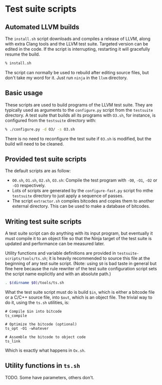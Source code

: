 # Test suite scripts

## Automated LLVM builds

The `install.sh` script downloads and compiles a release of LLVM, along with
extra Clang tools and the LLVM test suite. Targeted version can be edited in
the code. If the script is interrupting, restarting it will gracefully resume
the build.

```sh
% install.sh 
```

The script can normally be used to rebuild after editing source files, but
don't take my word for it. Just run `ninja` in the `llvm` directory.

## Basic usage

These scripts are used to build programs of the LLVM test suite. They are
typically used as arguments to the `configure.py` script from the `testsuite`
directory. A test suite that builds all its programs with `O3.sh`, for
instance, is configured from the `testsuite` directory with:

```sh
% ./configure.py -d O3/ -s O3.sh
```

There is no need to reconfigure the test suite if `03.sh` is modified, but the
build will need to be cleaned.

## Provided test suite scripts

The default scripts are as follow:

* `O0.sh`, `O1.sh`, `O2.sh`, `O3.sh`:
  Compile the test program with `-O0`, `-O1`, `-O2` or `-O3` respectively.
* Lots of scripts are generated by the `configure-fast.py` script fro mthe
  `testsuite` directory to just apply a sequence of passes.
* The script `extractor.sh` compiles bitcodes and copies them to another
  external directory. This can be used to make a database of bitcodes.

## Writing test suite scripts

A test suite script can do anything with its input program, but eventually it
must compile it to an object file so that the Ninja target of the test suite is
updated and performance can be measured later.

Utility functions and variable definitions are provided in
`testsuite-scripts/tools/ts.sh`; it is heavily recommended to source this file
at the beginning of any test suite script. (Note: using `$0` is bad taste in
general but fine here because the rule rewriter of the test suite configuration
script sets the script name explicitly and with an absolute path.)

```sh
. $(dirname $0)/tools/ts.sh
```

What the test suite script must do is build `$in`, which is either a bitcode
file or a C/C++ source file, into `$out`, which is an object file. The trivial
way to do it, using the `ts.sh` utilities, is:

```
# Compile $in into bitcode
ts_compile

# Optimize the bitcode (optional)
ts_opt -O1 -whatever

# Assemble the bitcode to object code
ts_link
```

Which is exactly what happens in `Ox.sh`.

## Utility functions in `ts.sh`

TODO. Some have parameters, others don't.

